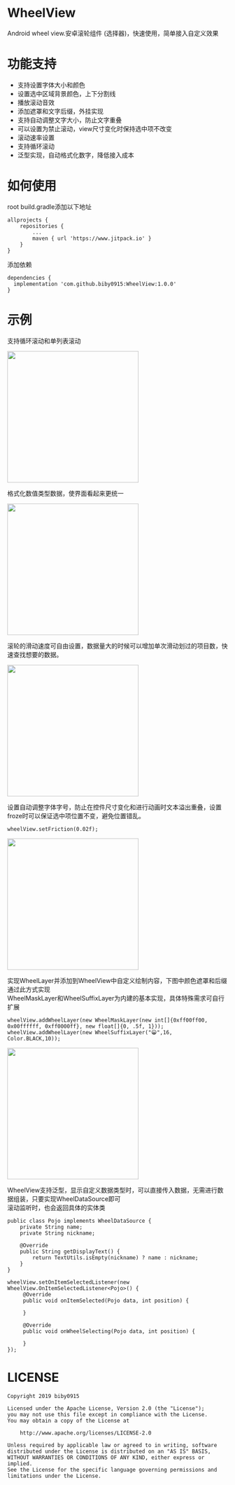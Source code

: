 # WheelView
Android wheel view.安卓滚轮组件 (选择器)，快速使用，简单接入自定义效果

# 功能支持

* 支持设置字体大小和颜色
* 设置选中区域背景颜色，上下分割线
* 播放滚动音效
* 添加遮罩和文字后缀，外挂实现
* 支持自动调整文字大小，防止文字重叠
* 可以设置为禁止滚动，view尺寸变化时保持选中项不改变
* 滚动速率设置
* 支持循环滚动
* 泛型实现，自动格式化数字，降低接入成本

# 如何使用

root build.gradle添加以下地址
```
allprojects {
    repositories {
		...
		maven { url 'https://www.jitpack.io' }
	}
}
```

添加依赖
```
dependencies {
  implementation 'com.github.biby0915:WheelView:1.0.0'
}
```

# 示例

支持循环滚动和单列表滚动  

<img src="https://github.com/biby0915/WheelView/blob/master/preview/circle.gif" width ="300"/>

格式化数值类型数据，使界面看起来更统一

<img src="https://github.com/biby0915/WheelView/blob/master/preview/format.gif" width ="300"/>

滚轮的滑动速度可自由设置，数据量大的时候可以增加单次滑动划过的项目数，快速查找想要的数据。

<img src="https://github.com/biby0915/WheelView/blob/master/preview/friction.gif" width ="300"/>

设置自动调整字体字号，防止在控件尺寸变化和进行动画时文本溢出重叠，设置froze时可以保证选中项位置不变，避免位置错乱。

```
wheelView.setFriction(0.02f);
```

<img src="https://github.com/biby0915/WheelView/blob/master/preview/resize_pin.gif" width ="300"/>

实现WheelLayer并添加到WheelView中自定义绘制内容，下图中颜色遮罩和后缀通过此方式实现  
WheelMaskLayer和WheelSuffixLayer为内建的基本实现，具体特殊需求可自行扩展

```
wheelView.addWheelLayer(new WheelMaskLayer(new int[]{0xff00ff00, 0x00ffffff, 0xff0000ff}, new float[]{0, .5f, 1}));
wheelView.addWheelLayer(new WheelSuffixLayer("😀",16, Color.BLACK,10));
```

<img src="https://github.com/biby0915/WheelView/blob/master/preview/mix.gif" width ="300"/>

WheelView支持泛型，显示自定义数据类型时，可以直接传入数据，无需进行数据组装，只要实现WheelDataSource即可  
滚动监听时，也会返回具体的实体类
```
public class Pojo implements WheelDataSource {
    private String name;
    private String nickname;

    @Override
    public String getDisplayText() {
        return TextUtils.isEmpty(nickname) ? name : nickname;
    }
}
```

```
wheelView.setOnItemSelectedListener(new WheelView.OnItemSelectedListener<Pojo>() {
     @Override
     public void onItemSelected(Pojo data, int position) {
                
     }

     @Override
     public void onWheelSelecting(Pojo data, int position) {

     }
});
```

# LICENSE

```
Copyright 2019 biby0915

Licensed under the Apache License, Version 2.0 (the "License");
you may not use this file except in compliance with the License.
You may obtain a copy of the License at

    http://www.apache.org/licenses/LICENSE-2.0

Unless required by applicable law or agreed to in writing, software
distributed under the License is distributed on an "AS IS" BASIS,
WITHOUT WARRANTIES OR CONDITIONS OF ANY KIND, either express or implied.
See the License for the specific language governing permissions and
limitations under the License.
```
